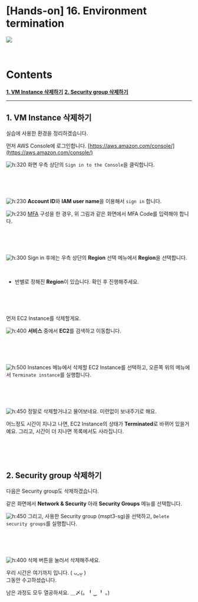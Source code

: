 
# [Hands-on] 16. Environment termination

![](img/hands_on.png)

<br>

# Contents

**[1. VM Instance 삭제하기]()**
**[2. Security group 삭제하기]()**

---

## 1. VM Instance 삭제하기

실습에 사용한 환경을 정리하겠습니다.

먼저 AWS Console에 로그인합니다.
[https://aws.amazon.com/console/](https://aws.amazon.com/console/)

![h:320](img/aws_signin_1.png)
화면 우측 상단의 `Sign in to the Console`을 클릭합니다.

<br><br><br>

![h:230](img/aws_signin_2.png)
**Account ID**와 **IAM user name**을 이용해서 `sign in` 합니다.

![h:230](img/aws_signin_3.png)
[MFA](https://docs.aws.amazon.com/ko_kr/singlesignon/latest/userguide/enable-mfa.html) 구성을 한 경우, 위 그림과 같은 화면에서 MFA Code를 입력해야 합니다.

<br><br><br>

![h:300](img/aws_signin_4.png)
Sign in 후에는 우측 상단의 **Region** 선택 메뉴에서 **Region**을 선택합니다.

<br>

- 반별로 정해진 **Region**이 있습니다. 확인 후 진행해주세요.

<br><br><br>

먼저 EC2 Instance를 삭제할게요.

![h:400](img/aws_ec2_1.png)
**서비스** 중에서 **EC2**를 검색하고 이동합니다.

<br><br><br>

![h:500](img/aws_ec2_16.png)
Instances 메뉴에서 삭제할 EC2 Instance를 선택하고, 오른쪽 위의 메뉴에서 `Terminate instance`를 실행합니다.

<br><br><br>

![h:450](img/aws_ec2_17.png)
정말로 삭제할거냐고 물어보네요.
미련없이 보내주기로 해요.

어느정도 시간이 지나고 나면, EC2 Instance의 상태가 **Terminated**로 바뀌어 있을거예요.
그리고, 시간이 더 지나면 목록에서도 사라집니다.

<br><br><br>

## 2. Security group 삭제하기

다음은 Security group도 삭제하겠습니다.

같은 화면에서 **Network & Security** 아래 **Security Groups** 메뉴를 선택합니다.

![h:450](img/aws_ec2_18.png)
그리고, 사용한 Security group (mspt3-sg)을 선택하고, `Delete security groups`를 실행합니다.

<br><br><br>

![h:400](img/aws_ec2_19.png)
삭제 버튼을 눌러서 삭제해주세요.

우리 시간은 여기까지 입니다.   ( ᴗ_ᴗ̩̩ )  
그동안 수고하셨습니다. 

남은 과정도 모두 열공하셔요.  ＿〆(。╹‿ ╹ 。)